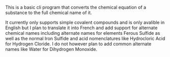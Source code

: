 This is a basic cli program that converts the chemical equation of a substance to the full chemical name of it.

It currently only supports simple covalent compounds and is only avalible in English but I plan to translate it into French and add support for alternate chemical names including alternate names for elements Ferous Sulfide as well as the normal Iron Sulfide and acid nomenclatures like Hydrocloric Acid for Hydrogen Cloride. I do not however plan to add common alternate names like Water for Dihydrogen Monoxide.
